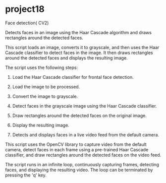 # project18
Face detection( CV2)


Detects faces in an image using the Haar Cascade algorithm and draws rectangles around the detected faces.

This script loads an image, converts it to grayscale, and then uses the Haar Cascade classifier to detect faces in the image. It then draws rectangles around the detected faces and displays the resulting image.

The script uses the following steps:
1. Load the Haar Cascade classifier for frontal face detection.
2. Load the image to be processed.
3. Convert the image to grayscale.
4. Detect faces in the grayscale image using the Haar Cascade classifier.
5. Draw rectangles around the detected faces on the original image.
6. Display the resulting image.

7. Detects and displays faces in a live video feed from the default camera.

This script uses the OpenCV library to capture video from the default camera, detect faces in each frame using a pre-trained Haar Cascade classifier, and draw rectangles around the detected faces on the video feed.

The script runs in an infinite loop, continuously capturing frames, detecting faces, and displaying the resulting video. The loop can be terminated by pressing the 'q' key.
